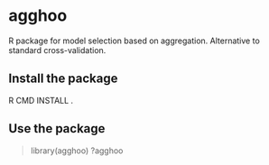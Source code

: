 # agghoo

R package for model selection based on aggregation.
Alternative to standard cross-validation.

## Install the package

R CMD INSTALL .

## Use the package

> library(agghoo)
> ?agghoo
